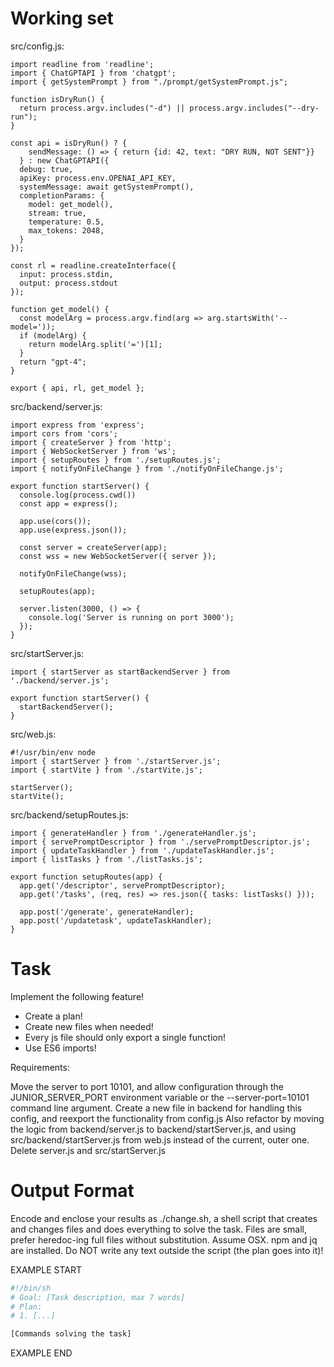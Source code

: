 # Working set

src/config.js:
```
import readline from 'readline';
import { ChatGPTAPI } from 'chatgpt';
import { getSystemPrompt } from "./prompt/getSystemPrompt.js";

function isDryRun() {
  return process.argv.includes("-d") || process.argv.includes("--dry-run");
}

const api = isDryRun() ? {
    sendMessage: () => { return {id: 42, text: "DRY RUN, NOT SENT"}}
  } : new ChatGPTAPI({
  debug: true,
  apiKey: process.env.OPENAI_API_KEY,
  systemMessage: await getSystemPrompt(),
  completionParams: {
    model: get_model(),
    stream: true,
    temperature: 0.5,
    max_tokens: 2048,
  }
});

const rl = readline.createInterface({
  input: process.stdin,
  output: process.stdout
});

function get_model() {
  const modelArg = process.argv.find(arg => arg.startsWith('--model='));
  if (modelArg) {
    return modelArg.split('=')[1];
  }
  return "gpt-4";
}

export { api, rl, get_model };

```

src/backend/server.js:
```
import express from 'express';
import cors from 'cors';
import { createServer } from 'http';
import { WebSocketServer } from 'ws';
import { setupRoutes } from './setupRoutes.js';
import { notifyOnFileChange } from './notifyOnFileChange.js';

export function startServer() {
  console.log(process.cwd())
  const app = express();

  app.use(cors());
  app.use(express.json());

  const server = createServer(app);
  const wss = new WebSocketServer({ server });

  notifyOnFileChange(wss);

  setupRoutes(app);

  server.listen(3000, () => {
    console.log('Server is running on port 3000');
  });
}

```

src/startServer.js:
```
import { startServer as startBackendServer } from './backend/server.js';

export function startServer() {
  startBackendServer();
}

```

src/web.js:
```
#!/usr/bin/env node
import { startServer } from './startServer.js';
import { startVite } from './startVite.js';

startServer();
startVite();

```

src/backend/setupRoutes.js:
```
import { generateHandler } from './generateHandler.js';
import { servePromptDescriptor } from './servePromptDescriptor.js';
import { updateTaskHandler } from './updateTaskHandler.js';
import { listTasks } from './listTasks.js';

export function setupRoutes(app) {
  app.get('/descriptor', servePromptDescriptor);
  app.get('/tasks', (req, res) => res.json({ tasks: listTasks() }));

  app.post('/generate', generateHandler);
  app.post('/updatetask', updateTaskHandler);
}

```


# Task

Implement the following feature!

- Create a plan!
- Create new files when needed!
- Every js file should only export a single function!
- Use ES6 imports!

Requirements:

Move the server to port 10101, and allow configuration through the JUNIOR_SERVER_PORT environment variable or the --server-port=10101 command line argument. Create a new file in backend for handling this config, and reexport the functionality from config.js
Also refactor by moving the logic from backend/server.js to backend/startServer.js, and using src/backend/startServer.js from web.js instead of the current, outer one. Delete server.js and src/startServer.js



# Output Format

Encode and enclose your results as ./change.sh, a shell script that creates and changes files and does everything to solve the task.
Files are small, prefer heredoc-ing full files without substitution.
Assume OSX.
npm and jq are installed.
Do NOT write any text outside the script (the plan goes into it)!


EXAMPLE START

```sh
#!/bin/sh
# Goal: [Task description, max 7 words]
# Plan:
# 1. [...]

[Commands solving the task]
```

EXAMPLE END

